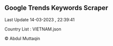

## Google Trends Keywords Scraper 
 
Last Update 14-03-2023 , 22:39:41

Country List :
VIETNAM.json



© Abdul Muttaqin 
